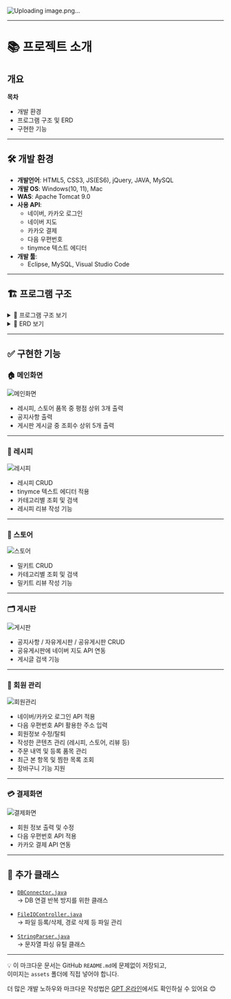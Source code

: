 ![Uploading image.png…]()


---
# 📚 프로젝트 소개

## 개요

**목차**
- 개발 환경
- 프로그램 구조 및 ERD
- 구현한 기능

---

## 🛠 개발 환경

- **개발언어**: HTML5, CSS3, JS(ES6), jQuery, JAVA, MySQL  
- **개발 OS**: Windows(10, 11), Mac  
- **WAS**: Apache Tomcat 9.0  
- **사용 API**:
  - 네이버, 카카오 로그인
  - 네이버 지도
  - 카카오 결제
  - 다음 우편번호
  - tinymce 텍스트 에디터  
- **개발 툴**:
  - Eclipse, MySQL, Visual Studio Code

---

## 🏗 프로그램 구조

<details>
<summary>📂 프로그램 구조 보기</summary>

![프로그램 구조](./assets/structure.png)

</details>

<details>
<summary>🧩 ERD 보기</summary>

![ERD](./assets/erd.png)

</details>

---

## ✅ 구현한 기능

### 🏠 메인화면

![메인화면](./assets/main-page.png)

- 레시피, 스토어 품목 중 평점 상위 3개 출력  
- 공지사항 출력  
- 게시판 게시글 중 조회수 상위 5개 출력  

---

### 🍳 레시피

![레시피](./assets/recipe.png)

- 레시피 CRUD  
- tinymce 텍스트 에디터 적용  
- 카테고리별 조회 및 검색  
- 레시피 리뷰 작성 기능  

---

### 🛒 스토어

![스토어](./assets/store.png)

- 밀키트 CRUD  
- 카테고리별 조회 및 검색  
- 밀키트 리뷰 작성 기능  

---

### 🗂 게시판

![게시판](./assets/board.png)

- 공지사항 / 자유게시판 / 공유게시판 CRUD  
- 공유게시판에 네이버 지도 API 연동  
- 게시글 검색 기능  

---

### 👤 회원 관리

![회원관리](./assets/user.png)

- 네이버/카카오 로그인 API 적용  
- 다음 우편번호 API 활용한 주소 입력  
- 회원정보 수정/탈퇴  
- 작성한 콘텐츠 관리 (레시피, 스토어, 리뷰 등)  
- 주문 내역 및 등록 품목 관리  
- 최근 본 항목 및 찜한 목록 조회  
- 장바구니 기능 지원  

---

### 💳 결제화면

![결제화면](./assets/payment.png)

- 회원 정보 출력 및 수정  
- 다음 우편번호 API 적용  
- 카카오 결제 API 연동  

---

## 🧩 추가 클래스

- [`DBConnector.java`](https://github.com/euneick/FoodJoa/blob/main/src/Common/DBConnector.java)  
  → DB 연결 반복 방지를 위한 클래스  

- [`FileIOController.java`](https://github.com/euneick/FoodJoa/blob/main/src/Common/FileIOController.java)  
  → 파일 등록/삭제, 경로 삭제 등 파일 관리  

- [`StringParser.java`](https://github.com/euneick/FoodJoa/blob/main/src/Common/StringParser.java)  
  → 문자열 파싱 유틸 클래스

---

💡 이 마크다운 문서는 GitHub `README.md`에 문제없이 저장되고,  
이미지는 `assets` 폴더에 직접 넣어야 합니다.

더 많은 개발 노하우와 마크다운 작성법은 [GPT 온라인](https://gptonline.ai/ko/)에서도 확인하실 수 있어요 😊
